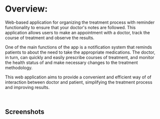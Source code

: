 ﻿# Overview:

Web-based application for organizing the treatment process with reminder functionality to ensure that your doctor's notes are followed. This application
allows users to make an appointment with a doctor, track the course of
treatment and observe the results. 

One of the main functions of the app is a notification system that reminds patients to
about the need to take the appropriate medications. 
The doctor, in turn,
can quickly and easily prescribe courses of treatment, and monitor the health status of
and make necessary changes to the treatment methodology.

This web application aims to provide a convenient and efficient way of
of interaction between doctor and patient, simplifying the treatment process and improving
results.

<br>

## Screenshots 
  <summary>
  



  </summary>
    
<br>













































